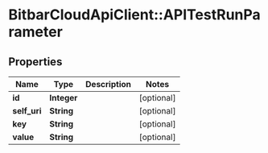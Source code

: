 # BitbarCloudApiClient::APITestRunParameter

## Properties
Name | Type | Description | Notes
------------ | ------------- | ------------- | -------------
**id** | **Integer** |  | [optional] 
**self_uri** | **String** |  | [optional] 
**key** | **String** |  | [optional] 
**value** | **String** |  | [optional] 

